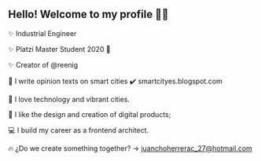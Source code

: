Hello! Welcome to my profile 👋:rocket:
-

:sparkles: Industrial Engineer

:sparkles: Platzi Master Student 2020 :green_heart: 

:sparkles: Creator of @reenig

:pencil:   I write opinion texts on smart cities :heavy_check_mark: smartcityes.blogspot.com

:city_sunrise: I love technology and vibrant cities.

:calling:  I like the design and creation of digital products;

:computer: I build my career as a frontend architect. 


 :fire:   ¿Do we create something together? -> juanchoherrerac_27@hotmail.com 

<!--
**jshc27/jshc27** is a ✨ _special_ ✨ repository because its `README.md` (this file) appears on your GitHub profile.
-->
